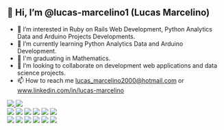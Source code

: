 <h2>👋 Hi, I’m @lucas-marcelino1 (Lucas Marcelino)</h2>

- 👀 I’m interested in Ruby on Rails Web Development, Python Analytics Data and Arduino Projects Developments.
- 🌱 I’m currently learning Python Analytics Data and Arduino Development.
- 📜 I'm graduating in Mathematics.
- 💞️ I’m looking to collaborate on development web applications and data science projects.
- 📫 How to reach me lucas_marcelino2000@hotmail.com or www.linkedin.com/in/lucas-marcelino

<div>
<a href="https://github.com/lucas-marcelino-1/github-readme-stats">
  <img align="center-top" src="https://github-readme-stats.vercel.app/api?username=lucas-marcelino1&show_icons=true&theme=dracula" />
</a>

<a href="https://github.com/lucas-marcelino-1/github-readme-stats">
  <img align="center-top" src="https://github-readme-stats.vercel.app/api/top-langs/?username=lucas-marcelino1&layout=compact&theme=dracula" />
</a>
</div>

<div class="badges">
 <div>
  <img src="https://img.shields.io/badge/ruby-%23CC342D.svg?style=for-the-badge&logo=ruby&logoColor=white" />
  <img src="https://img.shields.io/badge/Ruby_on_Rails-CC0000?style=for-the-badge&logo=ruby-on-rails&logoColor=white" />
  <img src="https://img.shields.io/badge/html5-%23E34F26.svg?style=for-the-badge&logo=html5&logoColor=white" />
  <img src="https://img.shields.io/badge/css3-%231572B6.svg?style=for-the-badge&logo=css3&logoColor=white" />
  <img src="https://img.shields.io/badge/JavaScript-323330?style=for-the-badge&logo=javascript&logoColor=F7DF1E" />
  <img src="https://img.shields.io/badge/arduino-3186a0?style=for-the-badge&logo=arduino&logoColor=white" /> <br>
  <img src="https://img.shields.io/badge/PostgreSQL-316192?style=for-the-badge&logo=postgresql&logoColor=white" />
  <img src="https://img.shields.io/badge/Postman-FF6C37?style=for-the-badge&logo=Postman&logoColor=white" />
  <img src="https://img.shields.io/badge/git-%23F05033.svg?style=for-the-badge&logo=git&logoColor=white" />
  <img src="https://img.shields.io/badge/gitlab-%23181717.svg?style=for-the-badge&logo=gitlab&logoColor=white" />
  <img src="https://img.shields.io/badge/github-%23121011.svg?style=for-the-badge&logo=github&logoColor=white" />
  <img src="https://img.shields.io/badge/Linux-FCC624?style=for-the-badge&logo=linux&logoColor=black" />
 </div>
</div>
